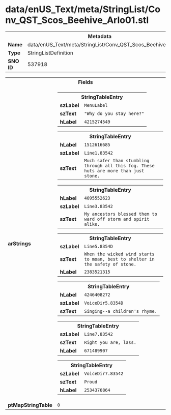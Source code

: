<h1>data/enUS_Text/meta/StringList/Conv_QST_Scos_Beehive_Arlo01.stl</h1><table><tr><th colspan="100%">Metadata</th></tr><tr><td><b>Name</b></td><td>data/enUS_Text/meta/StringList/Conv_QST_Scos_Beehive_Arlo01.stl</td></tr><tr><td><b>Type</b></td><td>StringListDefinition</td></tr><tr><td><b>SNO ID</b></td><td>537918</td></tr></table>

<table><tr><th colspan="100%">Fields</th></tr><tr><td><b>arStrings</b></td><td><table><tr><th colspan="100%">StringTableEntry</th></tr><tr><td><b>szLabel</b></td><td><code>MenuLabel</code></td></tr><tr><td><b>szText</b></td><td><code>"Why do you stay here?"</code></td></tr><tr><td><b>hLabel</b></td><td><code>4215274549</code></td></tr></table>


<table><tr><th colspan="100%">StringTableEntry</th></tr><tr><td><b>hLabel</b></td><td><code>1512616685</code></td></tr><tr><td><b>szLabel</b></td><td><code>Line1.83542</code></td></tr><tr><td><b>szText</b></td><td><code>Much safer than stumbling through all this fog. These huts are more than just stone.</code></td></tr></table>


<table><tr><th colspan="100%">StringTableEntry</th></tr><tr><td><b>hLabel</b></td><td><code>4095552623</code></td></tr><tr><td><b>szLabel</b></td><td><code>Line3.83542</code></td></tr><tr><td><b>szText</b></td><td><code>My ancestors blessed them to ward off storm and spirit alike.</code></td></tr></table>


<table><tr><th colspan="100%">StringTableEntry</th></tr><tr><td><b>szLabel</b></td><td><code>Line5.8354D</code></td></tr><tr><td><b>szText</b></td><td><code>When the wicked wind starts to moan, best to shelter in the safety of stone.</code></td></tr><tr><td><b>hLabel</b></td><td><code>2383521315</code></td></tr></table>


<table><tr><th colspan="100%">StringTableEntry</th></tr><tr><td><b>hLabel</b></td><td><code>4246408272</code></td></tr><tr><td><b>szLabel</b></td><td><code>VoiceDir5.8354D</code></td></tr><tr><td><b>szText</b></td><td><code>Singing--a children's rhyme.</code></td></tr></table>


<table><tr><th colspan="100%">StringTableEntry</th></tr><tr><td><b>szLabel</b></td><td><code>Line7.83542</code></td></tr><tr><td><b>szText</b></td><td><code>Right you are, lass.</code></td></tr><tr><td><b>hLabel</b></td><td><code>671489907</code></td></tr></table>


<table><tr><th colspan="100%">StringTableEntry</th></tr><tr><td><b>szLabel</b></td><td><code>VoiceDir7.83542</code></td></tr><tr><td><b>szText</b></td><td><code>Proud</code></td></tr><tr><td><b>hLabel</b></td><td><code>2534376864</code></td></tr></table>


</td></tr><tr><td><b>ptMapStringTable</b></td><td><code>0</code></td></tr></table>

